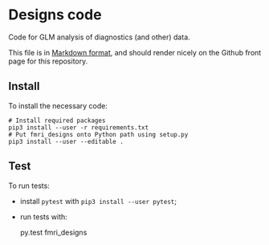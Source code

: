 # Designs code

Code for GLM analysis of diagnostics (and other) data.

This file is in [Markdown
format](http://daringfireball.net/projects/markdown), and should render nicely
on the Github front page for this repository.

## Install

To install the necessary code:

    # Install required packages
    pip3 install --user -r requirements.txt
    # Put fmri_designs onto Python path using setup.py
    pip3 install --user --editable .

## Test

To run tests:

* install `pytest` with ``pip3 install --user pytest``;
* run tests with:

    py.test fmri_designs
